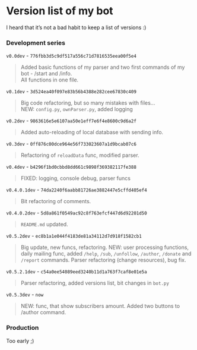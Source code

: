 # Version list of my bot

I heard that it’s not a bad habit to keep a list of versions :)

### Development series
`v0.0dev` - `776fbb3d5c9df517a556c71d7816535eea00f5e4`</br>
>Added basic functions of my parser and two first commands of my bot - /start and /info.</br>
All functions in one file.

`v0.1dev` - `3d524ea40f097e83b56b4388e282cee67830c409`</br>
>Big code refactoring, but so many mistakes with files...</br>
NEW: `config.py`, `ownParser.py`, added logging

`v0.2dev` - `9863616e5e6107aa50e1eff7e6f4e8600c9d6a2f`</br>
>Added auto-reloading of local database with sending info.

`v0.3dev` - `0ff876c00dce964e56f733023607a1d9bcab07c6`</br>
>Refactoring of `reloadData` func, modified parser. 

`v0.4dev` - `b4296f1bd0cbbd8dd661c9898f369382117fe388`</br>
>FIXED: logging, console debug, parser funcs

`v0.4.0.1dev` - `74da2240f6aabb81726ae3882447e5cffd405ef4`</br>
>Bit refactoring of comments.

`v0.4.0.2dev` - `5d8a861f0549ac92c8f763efcf447d6d92201d50`</br>
>`README.md` updated.

`v0.5.2dev` - `ec8b1a1e044f4183de81a34112d7d918f1582cb1`</br>
>Big update, new funcs, refactoring.
NEW: user processing functions, daily mailing func, added `/help`, `/sub`, `/unfollow`, `/author`, `/donate` and `/report` commands. Parser refactoring (change resources), bug fix.

`v0.5.2.1dev` - `c54a0ee54089eed3240b11d1a763f7caf8e01e5a`</br>
>Parser refactoring, added versions list, bit changes in `bot.py`

`v0.5.3dev` - `now`
>NEW: func, that show subscribers amount. Added two buttons to /author command.

### Production
Too early ;)
